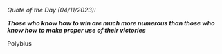 *Quote of the Day (04/11/2023):*

_**Those who know how to win are much more numerous than those who know how to make proper use of their victories**_

Polybius